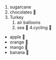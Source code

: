 1. sugarcane
2. chocolates 🍫
3. Turkey
   1. air balloons 
   2. sea 🚢
4.cycling 🚴

* apple 🍎
* orange 🍊
* mango 🥭
* banana 🍌
